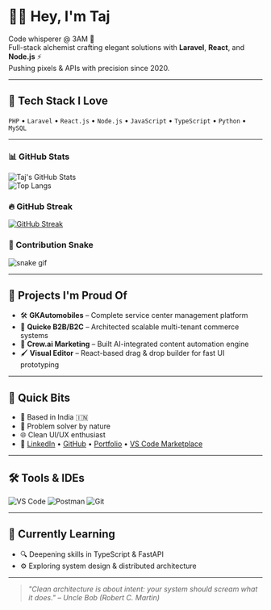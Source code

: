 # 👨‍💻 Hey, I'm Taj

Code whisperer @ 3AM 🌙  
Full-stack alchemist crafting elegant solutions with **Laravel**, **React**, and **Node.js** ⚡  
Pushing pixels & APIs with precision since 2020.

---

## 🔧 Tech Stack I Love
`PHP` • `Laravel` • `React.js` • `Node.js` • `JavaScript` • `TypeScript` • `Python` • `MySQL`

---

### 📊 GitHub Stats

![Taj's GitHub Stats](https://github-readme-stats.vercel.app/api?username=taj54&show_icons=true&theme=tokyonight&border_radius=10)  
![Top Langs](https://github-readme-stats.vercel.app/api/top-langs/?username=taj54&layout=compact&theme=tokyonight&border_radius=10)

### 🔥 GitHub Streak

[![GitHub Streak](https://streak-stats.demolab.com?user=taj54&theme=tokyonight&hide_border=true&border_radius=10)](https://git.io/streak-stats)

### 🐍 Contribution Snake

![snake gif](https://github.com/taj54/taj54/blob/output/github-contribution-grid-snake.svg)

---

## 🧩 Projects I'm Proud Of
- 🛠️ **GKAutomobiles** – Complete service center management platform  
- 🧱 **Quicke B2B/B2C** – Architected scalable multi-tenant commerce systems  
- 🧠 **Crew.ai Marketing** – Built AI-integrated content automation engine  
- 🖌️ **Visual Editor** – React-based drag & drop builder for fast UI prototyping

---

## 🚀 Quick Bits
- 📍 Based in India 🇮🇳  
- 🧩 Problem solver by nature  
- 🌐 Clean UI/UX enthusiast  
- 🔗 [LinkedIn](https://www.linkedin.com/in/tajul-islam-j) • [GitHub](https://github.com/taj54) • [Portfolio](https://taj54.github.io) • [VS Code Marketplace](https://marketplace.visualstudio.com/publishers/taj154dev)

---

## 🛠️ Tools & IDEs
![VS Code](https://img.shields.io/badge/Editor-VSCode-blue?style=flat-square&logo=visualstudiocode)
![Postman](https://img.shields.io/badge/API%20Testing-Postman-orange?style=flat-square&logo=postman)
![Git](https://img.shields.io/badge/Version-Git-critical?style=flat-square&logo=git)

---

## 🧠 Currently Learning
- 🔍 Deepening skills in TypeScript & FastAPI  
- ⚙️ Exploring system design & distributed architecture  

---

> *"Clean architecture is about intent: your system should scream what it does." – Uncle Bob (Robert C. Martin)*
